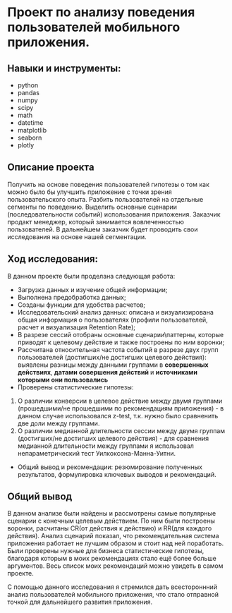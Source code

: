 # Проект по анализу поведения пользователей мобильного приложения.

## Навыки и инструменты:
- python
- pandas
- numpy
- scipy
- math
- datetime
- matplotlib
- seaborn
- plotly

## Описание проекта
Получить на основе поведения пользователей гипотезы о том как можно было бы улучшить приложение с точки зрения пользовательского опыта.
Разбить пользователей на отдельные сегменты по поведению.
Выделить основные сценарии (последовательности событий) использования приложения.
Заказчик продакт менеджер, который занимается вовлеченностью пользователей. В дальнейшем заказчик будет проводить свои исследования на основе нашей сегментации.

## Ход исследования:
В данном проекте были проделана следующая работа:
- Загрузка данных и изучение общей информации;
- Выполнена предобработка данных;
- Созданы функции для удобства расчетов;
- Исследовательский анализ данных: описана и визуализирована общая информация о пользователях (профили пользователей, расчет и визуализация Retention Rate);
- В разрезе сессий отобраны основные сценарии\паттерны, которые приводят к целевому действие и также построены по ним воронки;
- Рассчитана относительная частота событий в разрезе двух групп пользователей (достигших/не достигших целевого действия): выявлены разницы между данными группами в **совершенных действиях**, **датами совершения действий** и **источниками которыми они пользовались**
- Проверены статистические гипотезы:
1. О различии конверсии в целевое действие между двумя группами (прошедшими/не прошедшими по рекомендациям приложения) - в данном случае использовался z-test, т.к. нужно было сравненить две доли между группами.
2. О различии медианной длительности сессии между двумя группам (достигших/не достигших целевого действия) - для сравнения медианной длительности между группами я использовал непараметрический тест Уилкоксона-Манна-Уитни.
- Общий вывод и рекомендации: резюмирование полученных результатов, формулировка ключевых выводов и рекомендаций.

## Общий вывод
В данном анализе были найдены и рассмотрены самые популярные сценарии с конечным целевым действием. По ним были построены воронки, расчитаны CR(от действия к действию) и RR(для каждого действия). Анализ сценарий показал, что рекомендательная система приложения работает не лучшим образом и стоит над ней поработать.
Были проверены нужные для бизнеса статистические гипотезы, благодаря которым в моих рекомендациях стало ещё более больше аргументов.
Весь список моих рекомендаций можно увидеть в самом проекте.

С помощью данного исследования я стремился дать всестороннний анализ пользователей мобильного приложения, что стало отправной точкой для дальнейшего развития приложения.

